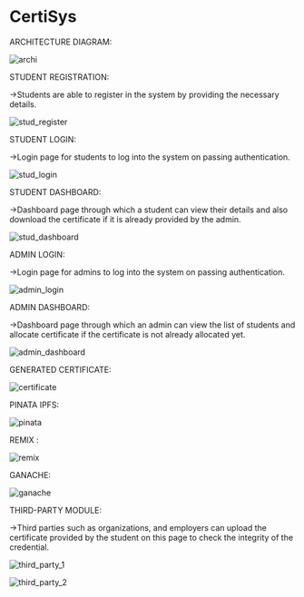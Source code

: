 # CertiSys

ARCHITECTURE DIAGRAM:

![archi](https://github.com/AdhiyamanGE/CertiSys/assets/54020582/18eaf0cb-f165-42d6-9516-175ec887cb93)

STUDENT REGISTRATION:

->Students are able to register in the system by providing the necessary details.

![stud_register](https://github.com/AdhiyamanGE/CertiSys/assets/54020582/e1e35faf-4c65-4129-aa8f-f69d84550468)

STUDENT LOGIN:

->Login page for students to log into the system on passing authentication.

![stud_login](https://github.com/AdhiyamanGE/CertiSys/assets/54020582/55240643-780b-4487-afcd-00c9512e113f)

STUDENT DASHBOARD:

->Dashboard page through which a student can view their details and also download the certificate if it is already provided by the admin.

![stud_dashboard](https://github.com/AdhiyamanGE/CertiSys/assets/54020582/a78d9fd8-8289-4873-9c12-86cf0bf4ae6a)

ADMIN LOGIN:

->Login page for admins to log into the system on passing authentication.

![admin_login](https://github.com/AdhiyamanGE/CertiSys/assets/54020582/45fc0d8c-e18f-4d9d-a2e3-2b9e8e01f55e)

ADMIN DASHBOARD:

->Dashboard page through which an admin can view the list of students and allocate certificate if the certificate is not already allocated yet.

![admin_dashboard](https://github.com/AdhiyamanGE/CertiSys/assets/54020582/00082852-dbdb-468e-ac00-674f74166e27)

GENERATED CERTIFICATE:

![certificate](https://github.com/AdhiyamanGE/CertiSys/assets/54020582/e0bfbb81-6658-4a44-af11-18857ace7aac)

PINATA IPFS:

![pinata](https://github.com/AdhiyamanGE/CertiSys/assets/54020582/9892a291-478f-431a-9d34-ba65b94025f9)

REMIX :

![remix](https://github.com/AdhiyamanGE/CertiSys/assets/54020582/08f67e72-767c-4bc7-bda5-fda4536c7ffe)

GANACHE:

![ganache](https://github.com/AdhiyamanGE/CertiSys/assets/54020582/200a1860-083e-4c39-83dc-af4057c3ffe6)

THIRD-PARTY MODULE:

->Third parties such as organizations, and employers can upload the certificate provided by the student on this page to check the integrity of the credential.

![third_party_1](https://github.com/AdhiyamanGE/CertiSys/assets/54020582/997e7d9e-b9ae-46ad-beb8-49b8a7a3924c)

![third_party_2](https://github.com/AdhiyamanGE/CertiSys/assets/54020582/d3f9c498-7a41-4b2d-8d7b-748c36579ffd)






